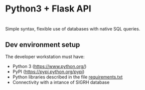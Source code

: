 # Python3 + Flask API 

# 
Simple syntax, 
flexible use of databases with native SQL queries.

## Dev environment setup

The developer workstation must have:
* Python 3 (<https://www.python.org/>)
* PyPI (<https://pypi.python.org/pypi>)
* Python libraries described in the file [requirements.txt](requirements.txt)
* Connectivity with a intance of SIGRH database
